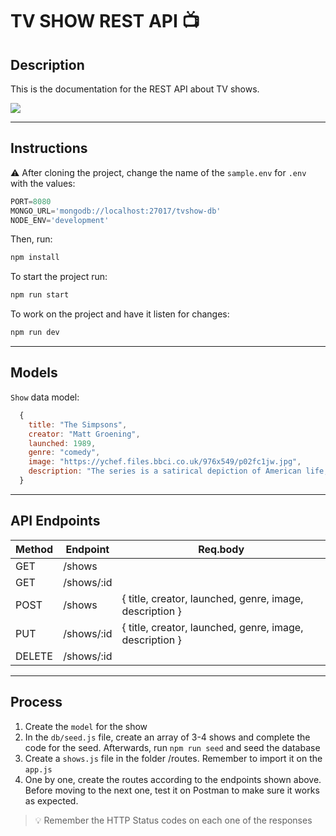 # TV SHOW REST API 📺

## Description

This is the documentation for the REST API about TV shows.

![](https://ychef.files.bbci.co.uk/976x549/p02fc1jw.jpg)

---

## Instructions

⚠️ After cloning the project, change the name of the <code>sample.env</code> for <code>.env</code> with the values:
```js
PORT=8080
MONGO_URL='mongodb://localhost:27017/tvshow-db'
NODE_ENV='development'
```
Then, run:
```bash
npm install
```
To start the project run:
```bash
npm run start
```

To work on the project and have it listen for changes:
```bash
npm run dev
```

---

## Models

`Show` data model:

```js
  {
    title: "The Simpsons",
    creator: "Matt Groening",
    launched: 1989,
    genre: "comedy",
    image: "https://ychef.files.bbci.co.uk/976x549/p02fc1jw.jpg",
    description: "The series is a satirical depiction of American life, epitomized by the Simpson family, which consists of Homer, Marge, Bart, Lisa, and Maggie. The show is set in the fictional town of Springfield and parodies American culture and society, television, and the human condition."
  }

```

---

## API Endpoints

| Method | Endpoint         | Req.body             | 
|--------|------------------|----------------------|
| GET    | /shows           |                      |           
| GET    | /shows/:id       |                      |           
| POST   | /shows           | { title, creator, launched, genre, image, description }  | { title, creator, launched, genre, image, description }
| PUT    | /shows/:id |          { title, creator, launched, genre, image, description }  | { title, creator, launched, genre, image, description }            |           
| DELETE   | /shows/:id     |  |

---

## Process

1. Create the `model` for the show
2. In the `db/seed.js` file, create an array of 3-4 shows and complete the code for the seed. Afterwards, run `npm run seed` and seed the database
3. Create a `shows.js` file in the folder /routes. Remember to import it on the `app.js`
4. One by one, create the routes according to the endpoints shown above. Before moving to the next one, test it on Postman to make sure it works as expected.

> 💡 Remember the HTTP Status codes on each one of the responses




